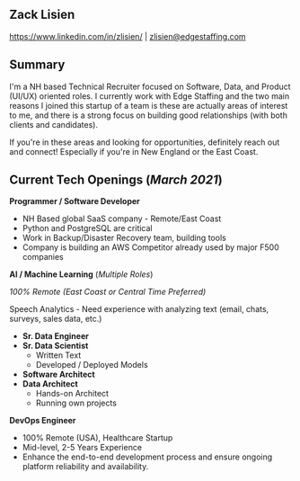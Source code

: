 Zack Lisien
---

https://www.linkedin.com/in/zlisien/ | zlisien@edgestaffing.com

Summary
---

I'm a NH based Technical Recruiter focused on Software, Data, and Product (UI/UX) oriented roles. I currently work with Edge Staffing and the two main reasons I joined this startup of a team is these are actually areas of interest to me, and there is a strong focus on building good relationships (with both clients and candidates).  

If you're in these areas and looking for opportunities, definitely reach out and connect! Especially if you're in New England or the East Coast.   

Current Tech Openings (*March 2021*)
---

**Programmer / Software Developer**
- NH Based global SaaS company - Remote/East Coast
- Python and PostgreSQL are critical
- Work in Backup/Disaster Recovery team, building tools
- Company is building an AWS Competitor already used by major F500 companies

**AI / Machine Learning** (*Multiple Roles*)

*100% Remote (East Coast or Central Time Preferred)*

Speech Analytics - Need experience with analyzing text (email, chats, surveys, sales data, etc.)

- **Sr. Data Engineer**
- **Sr. Data Scientist**
    - Written Text
    - Developed / Deployed Models
- **Software Architect**
- **Data Architect**
    - Hands-on Architect
    - Running own projects
  
**DevOps Engineer**
- 100% Remote (USA), Healthcare Startup
- Mid-level, 2-5 Years Experience
- Enhance the end-to-end development process and ensure ongoing platform reliability and availability. 

